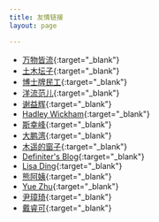 ```yaml
---
title: 友情链接
layout: page

---
```



- [万物皆流](http://www.andrewsun.net/panta_rhei/){:target="_blank"}
- [土木坛子](https://tumutanzi.com/){:target="_blank"}
- [博士牌民工](http://www.yue366.com/){:target="_blank"}
- [洋流范儿](http://yangliufr.com/){:target="_blank"}
- [谢益辉](http://yihui.name/){:target="_blank"}
- [Hadley Wickham](http://hadley.nz/){:target="_blank"}
- [斯幸峰](http://sixf.org/){:target="_blank"}
- [大鹏湾](http://dapengde.com/){:target="_blank"}
- [木遥的窗子](http://blog.farmostwood.net/){:target="_blank"}
- [Definiter's Blog](http://definiter.net/){:target="_blank"}
- [Lisa Ding](http://dinglisa.com/){:target="_blank"}
- [熊阿姨](http://www.auntbear.com/){:target="_blank"}
- [Yue Zhu](http://yuezhu.org/){:target="_blank"}
- [尹璋琦](https://zqyin.wordpress.com/){:target="_blank"}
- [戴睿可](http://cn.derekyang.us/){:target="_blank"}